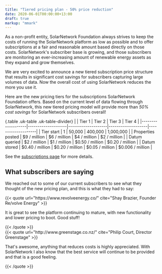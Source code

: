 ```yaml
---
title: "Tiered pricing plan - 50% price reduction"
date: 2020-06-01T00:00:00+13:00
draft: true
markup: "mmark"
---
```

As a non-profit entity, SolarNetwork Foundation always strives to keep the costs of running the
SolarNetwork platform as low as possible and to offer subscriptions at a fair and reasonable amount
based directly on those costs. SolarNetwork's subscriber base is growing, and those subscribers are
monitoring an ever-increasing amount of renewable energy assets as they expand and grow themselves.

<!--more-->

We are very excited to announce a new tiered subscription price structure that results in
significant cost savings for subscribers capturing large volumes of data. Now the overall cost of
using SolarNetwork reduces the more you use it.

Here are the new pricing tiers for the subscriptions SolarNetwork Foundation offers. Based on the
current level of data flowing through SolarNetwork, this new tiered pricing model will provide more
than _50% cost savings_ for SolarNetwork subscribers overall!

{.table .uk-table .uk-table-divider}
|                   | Tier 1             | Tier 2             | Tier 3             | Tier 4             |
|-------------------|--------------------|--------------------|--------------------|--------------------|
| Tier start        | 1                  | 50,000             | 400,000            | 1,000,000          |
| Properties posted | $9 / million       | $6 / million       | $4 / million       | $2 / million       |
| Datum queried     | $2 / million       | $1 / million       | $0.50 / million    | $0.20 / million    |
| Datum stored      | $0.40 / million    | $0.20 / million    | $0.05 / million    | $0.006 / million   |

 See the
[subscriptions page](/subscriptions.html) for more details.

## What subscribers are saying

We reached out to some of our current subscribers to see what they thought of the new pricing plan,
and this is what they had to say:

<div class="uk-grid uk-child-width-1-2@s uk-grid-match" uk-grid>
	<div>
		<div class="uk-card uk-card-primary uk-card-body">
			{{< quote url="https://www.revolveenergy.co/" cite="Shay Brazier, Founder Re/volve Energy" >}}
			<p>It is great to see the platform continuing to mature, with new functionality and lower pricing to
			boot. Good stuff!</p>
			{{< /quote >}}
		</div>
	</div>
	<div>
		<div class="uk-card uk-card-primary uk-card-body">
			{{< quote url="http://www.greenstage.co.nz/" cite="Philip Court, Director Greenstage" >}}
			<p>That's awesome, anything that reduces costs is highly appreciated.  With SolarNetwork I also
			know that the best service will continue to be provided and that is a good feeling.</p>
			{{< /quote >}}
		</div>
	</div>
</div>
